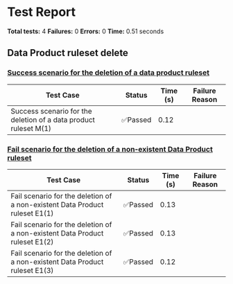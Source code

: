 # Test Report

**Total tests:** 4
**Failures:** 0
**Errors:** 0
**Time:** 0.51 seconds

## Data Product ruleset delete


### [Success scenario for the deletion of a data product ruleset](https://github.com/BrobridgeOrg/gravity-cli-tests/tree/main/data_product_delete_ruleset_test/data_product_delete_ruleset_test.feature#L9)

| Test Case | Status | Time (s) | Failure Reason |
|-----------|--------|----------|----------------|
| Success scenario for the deletion of a data product ruleset M(1)  | ✅Passed | 0.12 |  |

### [Fail scenario for the deletion of a non-existent Data Product ruleset](https://github.com/BrobridgeOrg/gravity-cli-tests/tree/main/data_product_delete_ruleset_test/data_product_delete_ruleset_test.feature#L21)

| Test Case | Status | Time (s) | Failure Reason |
|-----------|--------|----------|----------------|
| Fail scenario for the deletion of a non-existent Data Product ruleset E1(1)  | ✅Passed | 0.13 |  |
| Fail scenario for the deletion of a non-existent Data Product ruleset E1(2)  | ✅Passed | 0.13 |  |
| Fail scenario for the deletion of a non-existent Data Product ruleset E1(3)  | ✅Passed | 0.12 |  |

